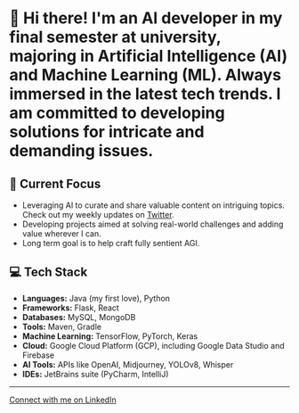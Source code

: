 # 👋 Hi there! I'm an AI developer in my final semester at university, majoring in Artificial Intelligence (AI) and Machine Learning (ML). Always immersed in the latest tech trends. I am committed to developing solutions for intricate and demanding issues.

## 🎯 Current Focus
- Leveraging AI to curate and share valuable content on intriguing topics. Check out my weekly updates on [Twitter](https://twitter.com/peterpreketes).
- Developing projects aimed at solving real-world challenges and adding value wherever I can.
- Long term goal is to help craft fully sentient AGI. 

## 💻 Tech Stack
- **Languages:** Java (my first love), Python
- **Frameworks:** Flask, React
- **Databases:** MySQL, MongoDB
- **Tools:** Maven, Gradle
- **Machine Learning:** TensorFlow, PyTorch, Keras 
- **Cloud:** Google Cloud Platform (GCP), including Google Data Studio and Firebase
- **AI Tools:** APIs like OpenAI, Midjourney, YOLOv8, Whisper
- **IDEs:** JetBrains suite (PyCharm, IntelliJ)

---

[Connect with me on LinkedIn](https://www.linkedin.com/in/peter-p-ab6b3b208/)
